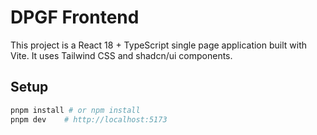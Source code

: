 # DPGF Frontend

This project is a React 18 + TypeScript single page application built with Vite.
It uses Tailwind CSS and shadcn/ui components.

## Setup

```bash
pnpm install # or npm install
pnpm dev    # http://localhost:5173
```
